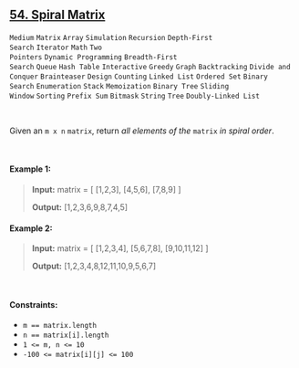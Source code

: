 ## [54. Spiral Matrix](https://leetcode.com/problems/spiral-matrix/)

<code>Medium</code> <code>Matrix</code> <code>Array</code> <code>Simulation</code> <code>Recursion</code>
<code>Depth-First Search</code> <code>Iterator</code> <code>Math</code> <code>Two Pointers</code> <code>Dynamic Programming</code>
<code>Breadth-First Search</code> <code>Queue</code> <code>Hash Table</code> <code>Interactive</code> <code>Greedy</code>
<code>Graph</code> <code>Backtracking</code> <code>Divide and Conquer</code> <code>Brainteaser</code> <code>Design</code>
<code>Counting</code> <code>Linked List</code> <code>Ordered Set</code> <code>Binary Search</code> <code>Enumeration</code>
<code>Stack</code> <code>Memoization</code> <code>Binary Tree</code> <code>Sliding Window</code> <code>Sorting</code>
<code>Prefix Sum</code> <code>Bitmask</code> <code>String</code> <code>Tree</code> <code>Doubly-Linked List</code>

<br>

Given an <code>m x n</code> <code>matrix</code>, return *all elements of the* <code>matrix</code> *in spiral order*.

<br>

#### Example 1:

> __Input:__ matrix = [ [1,2,3], [4,5,6], [7,8,9] ]
>
> __Output:__ [1,2,3,6,9,8,7,4,5]

#### Example 2:

> __Input:__ matrix = [ [1,2,3,4], [5,6,7,8], [9,10,11,12] ]
>
> __Output:__ [1,2,3,4,8,12,11,10,9,5,6,7]

<br>

#### Constraints:

- <code>m == matrix.length</code>
- <code>n == matrix[i].length</code>
- <code>1 <= m, n <= 10</code>
- <code>-100 <= matrix[i][j] <= 100</code>